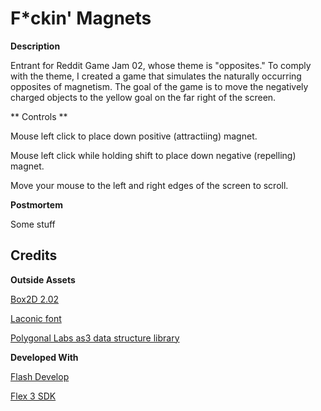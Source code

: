 # F*ckin' Magnets

**Description**

Entrant for Reddit Game Jam 02, whose theme is "opposites." To comply with the
theme, I created a game that simulates the naturally occurring opposites of
magnetism. The goal of the game is to move the negatively charged objects
to the yellow goal on the far right of the screen.

** Controls **

Mouse left click to place down positive (attractiing) magnet.

Mouse left click while holding shift to place down negative (repelling) magnet.

Move your mouse to the left and right edges of the screen to scroll.


**Postmortem**

Some stuff

## Credits

**Outside Assets**

[Box2D 2.02](http://sourceforge.net/projects/box2dflash/files/)

[Laconic font](http://www.fontsquirrel.com/fonts/laconic)

[Polygonal Labs as3 data structure library](http://code.google.com/p/polygonal/wiki/DataStructures)


**Developed With**

[Flash Develop](http://www.flashdevelop.org/wikidocs/index.php?title=Main_Page)

[Flex 3 SDK](http://opensource.adobe.com/wiki/display/flexsdk/Download+Flex+3)
